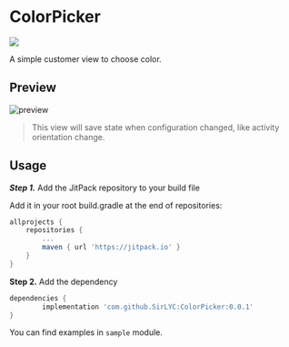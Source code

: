 # ColorPicker
[![](https://jitpack.io/v/SirLYC/ColorPicker.svg)](https://jitpack.io/#SirLYC/ColorPicker)

A simple customer view to choose color.

## Preview

![preview](imgs/video.gif)
> This view will save state when configuration changed, like activity orientation change.

## Usage
***Step 1.*** Add the JitPack repository to your build file

Add it in your root build.gradle at the end of repositories:

``` groovy
allprojects {
    repositories {
        ...
        maven { url 'https://jitpack.io' }
    }
}
````

**Step 2.** Add the dependency

``` groovy
dependencies {
        implementation 'com.github.SirLYC:ColorPicker:0.0.1'
}
```

You can find examples in `sample` module.
